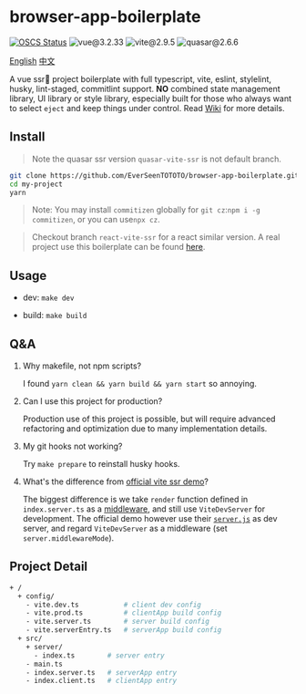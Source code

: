 # browser-app-boilerplate

[![OSCS Status](https://www.oscs1024.com/platform/badge/EverSeenTOTOTO/browser-app-boilerplate.svg?size=small)](https://www.oscs1024.com/project/EverSeenTOTOTO/browser-app-boilerplate?ref=badge_small)
![vue@3.2.33](https://img.shields.io/badge/vuejs-v3.2.33-brightgreen)
![vite@2.9.5](https://img.shields.io/badge/vite-v2.9.5-brightgreen)
![quasar@2.6.6](https://img.shields.io/badge/quasar-v2.6.6-blue)

[English](./README.md) [中文](./README-zh_CN.md)

A vue ssr🚀 project boilerplate with full typescript, vite, eslint, stylelint, husky, lint-staged, commitlint support. **NO** combined state management library, UI library or style library, especially built for those who always want to select `eject` and keep things under control. Read [Wiki](https://github.com/EverSeenTOTOTO/browser-app-boilerplate/wiki) for more details.

## Install

> Note the quasar ssr version `quasar-vite-ssr` is not default branch.

```bash
git clone https://github.com/EverSeenTOTOTO/browser-app-boilerplate.git my-project -b quasar-vite-ssr --depth 1
cd my-project
yarn
```

> Note: You may install `commitizen` globally for `git cz`:`npm i -g commitizen`, or you can use`npx cz`.

> Checkout branch `react-vite-ssr` for a react similar version. A real project use this boilerplate can be found [here](https://github.com/EverSeenTOTOTO/pen-middleware).

## Usage

+ dev: `make dev`

+ build: `make build`

## Q&A

1. Why makefile, not npm scripts?

    I found `yarn clean && yarn build && yarn start` so annoying.

2. Can I use this project for production?

    Production use of this project is possible, but will require advanced refactoring and optimization due to many implementation details.

3. My git hooks not working?

    Try `make prepare` to reinstall husky hooks.

4. What's the difference from [official vite ssr demo](https://github.com/vitejs/vite/tree/main/playground/ssr-vue)?

    The biggest difference is we take `render` function defined in `index.server.ts` as a [middleware](./config/vite.dev.ts), and still use `ViteDevServer` for development.
    The official demo however use their [`server.js`](https://github.com/vitejs/vite/blob/main/playground/ssr-vue/server.js) as dev server, and regard `ViteDevServer` as a middleware (set `server.middlewareMode`).

## Project Detail

```bash
+ /
  + config/
    - vite.dev.ts           # client dev config
    - vite.prod.ts          # clientApp build config
    - vite.server.ts        # server build config
    - vite.serverEntry.ts   # serverApp build config
  + src/
    + server/
      - index.ts        # server entry
    - main.ts
    - index.server.ts   # serverApp entry
    - index.client.ts   # clientApp entry
```
